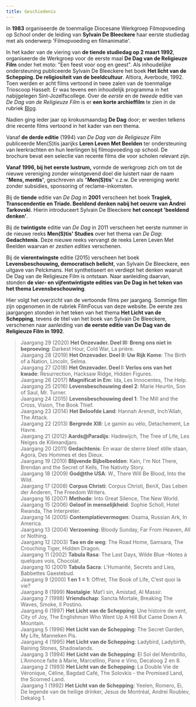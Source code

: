 ```yaml
---
title: Geschiedenis
---
```


</font></td>

</tr>

<tr>

<td bgcolor="#FCF9FF" valign="top">

In **1983** organiseerde de toenmalige Diocesane Werkgroep Filmopvoeding op School onder
 de leiding van **Sylvain De Bleeckere** haar eerste studiedag met als onderwerp 'Filmopvoeding en filmanimatie'.  

In het kader van de viering van **de tiende studiedag op 2 maart 1992**, 
organiseerde de Werkgroep voor de eerste maal **De Dag van de Religieuze Film** 
onder het moto: "Een feest voor oog en geest". Als inhoudelijke ondersteuning 
publiceerde Sylvain De Bleeckere het boek
 **Het licht van de Schepping. De religiositeit van de beeldcultuur**. 
 Altiora, Averbode, 1992\. Toen werden er acht films vertoond in twee zalen 
 van de toenmalige Trioscoop Hasselt. Er was tevens een inhoudelijk programma 
 in het nabijgelegen Sint-Jozelfscollege. 
 Over de _eerste_ en de _tweede_ editie van _De Dag van de Religieuze Film_ 
 is er **een korte archieffilm** te zien in de rubriek [Blog](../blog/index.html "archieffilm ").  

Nadien ging ieder jaar op krokusmaandag **De Dag** door; er werden telkens
 drie recente films vertoond in het kader van een thema.  

Vanaf **de derde editie** (1994) van _De Dag van de Religieuze Film_ 
publiceerde Men(S)tis jaarijks **Leren Leven Met Beelden** 
ter ondersteuning van leerkrachten en hun leerlingen bij filmopvoeding op school.
 De brochure bevat een selectie van recente films die voor scholen relevant zijn.

**Vanaf 1996, bij het eerste lustrum,** vormde de werkgroep zich om tot 
de nieuwe vereniging zonder winstgevend doel die luistert naar de naam "**Mens, mentis'**, 
geschreven als "**Men(S)tis**" v.z.w. De vereniging werkt zonder subsidies, sponsoring of reclame-inkomsten.  

Bij de **tiende** editie van _De Dag_ in **2001** verscheen 
het boek **Tragiek, Transcendentie en Triade. Beeldend denken nabij het oeuvre van Andrei Tarkovski**. 
Hierin introduceert Sylvain De Bleeckere **het concept 'beeldend denken'**.  

Bij de **twintigste** editie van _De Dag_ in 2011 verscheen het eerste nummer 
in de nieuwe reeks **Men(S)tis' Studies** over het thema van _De Dag_: **Gedachtenis**. 
Deze nieuwe reeks vervangt de reeks Leren Leven Met Beelden waarvan er _zestien edities_ verschenen.

Bij de **vierentwingste** editie (2015) verscheen het boek **Levensbeschouwing, democratisch belicht**, 
van Sylvain De Bleeckere, een uitgave van Pelckmans. Het synthetiseert en verdiept het denken waaruit 
De Dag van de Religieuze Film is ontstaan. Naar aanleiding daarvan, 
stonden **de vier- en vijfentwintigste edities van De Dag in het teken van het thema Levensbeschouwing**.

Hier volgt het overzicht van de vertoonde films per jaargang. Sommige film zijn opgenomen in de rubriek
FilmFocus van deze website. De eerste zes jaargangen stonden in het teken
van het thema **Het Licht van de Schepping**, tevens de titel van het boek
van Sylvain De Bleeckere, verschenen naar aanleiding van **de 
eerste editie van De Dag van de Religieuze Film in 1992**.

>Jaargang 29 (2020) **Het Onzevader. Deel III: Breng ons niet in beproeving**: Darkest Hour, Cold War, La prière.<br>
>Jaargang 28 (2019) **Het Onzevader. Deel II: Uw Rijk Kome**: The Birth of a Nation, Lincoln, Selma.<br>
>Jaargang 27 (2018) **Het Onzevader. Deel I: Verlos ons van het kwade**: Resurrection, Hacksaw Ridge, Hidden Figures.<br>
>Jaargang 26 (2017) **Magnificat in Em**: Ida, Les Innocentes, The Help.<br>
Jaargang 25 (2016) **Levensbeschouwing deel 2**: Marie Heurtin, Son of Saul, Mr. Turner.<br>
Jaargang 24 (2015) **Levensbeschouwing deel 1**: The Mill and the Cross, Vision, The Book Thief.<br>
Jaargang 23 (2014) **Het Beloofde Land**:  Hannah Arendt, Inch'Allah, The Attack.<br>
Jaargang 22 (2013) **Bergrede XIII**: Le gamin au vélo, Detachement, Le Havre.<br>
Jaargang 21 (2012) **Aards@Paradijs**: Hadewijch, The Tree of Life, Les Neiges de Kilimandjaro.<br>
Jaargang 20 (2011) **Gedachtenis**: En waar de sterre bleef stille staan, Agora, Des Hommes et des Dieux.<br>
Jaargang 19 (2010) **Blijvende Bijbelbeelden**: Kain, I'm Not There, Brendan and the Secret of Kells,
The Nativity Story.<br>
Jaargang 18 (2009) **God@the USA**: W., There Will Be Blood, Into the Wild.<br>
Jaargang 17 (2008) **Corpus Christi**: Corpus Christi, BenX, Das Leben der Anderen, The Freedom Writers.<br>
Jaargang 16 (2007) **Methode**: Into Great Silence, The New World. <br>
Jaargang 15 (2006) **Geloof in menselijkheid**: Sophie Scholl, Hotel Rwanda, The Interpreter. <br>
Jaargang 14 (2005) **Contemplatievermogen**: Osama, Russian Ark, In America. <br>
Jaargang 13 (2004) **Verzoening**: Bloody Sunday, Far From Heaven, All or Nothing. <br>
Jaargang 12 (2003) **Tao en de weg**: The Road Home, Samsara, The Crouching Tiger, Hidden Dragon.<br>
Jaargang 11 (2002) **Tabula Rasa**: The Last Days, Wilde Blue –Notes à quelques vois, Chocolat. <br>
Jaargang 10 (2001) **Tabula Sacra**: L’Humanité,  Secrets and Lies, Babbettes Gaestebud.<br>
Jaargang 9 (2000)  **1 en 1 = 1**: Offret, The Book of Life, C’est quoi la vie? <br>
Jaargang 8 (1999)  **Nostalgie**: Mat’i sin, Amistad, Al Massir. <br>
Jaargang 7 (1998)  **Vriendschap**: Sancta Mortale, Breaking The Waves, Smoke, Il Postino. <br>
Jaargang 6 (1997)  **Het Licht van de Schepping**: Une histoire de vent, City of Joy, The Englishman Who Went Up A Hill But Came Down A Mountain.<br>
Jaargang 5 (1996)  **Het Licht van de Schepping**: The Secret Garden, My Life, Manneken Pis. <br>
Jaargang 4 (1995)  **Het Licht van de Schepping**: Ladybird, Ladybirth, Raining Stones, Shadowlands. <br>
Jaargang 3 (1994)  **Het Licht van de Schepping**: El Sol del Membrillo, L’Annonce faite à Marie, Marcellino, Pane e Vino, Decaloog 2 en 8. <br>
Jaargang 2 (1993)  **Het Licht van de Schepping**: La Double Vie de Véronique, Céline, Bagdad Café,  The Solovkis - the Promised Land, the Scorned Land. <br>
Jaargang 1 (1992)  **Het Licht van de Schepping**: Yeelen, Romero, Ei, De legende van de heilige drinker, Jesus de Montréal, Andrei Roublev, Dekalog 1.<br>

